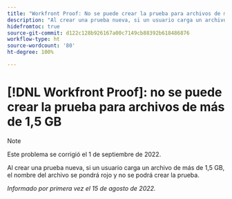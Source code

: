 ```yaml
---
title: "Workfront Proof: No se puede crear la prueba para archivos de más de 1,5\_GB"
description: "Al crear una prueba nueva, si un usuario carga un archivo de más de 1,5\_GB, el nombre del archivo se pondrá rojo y no se podrá crear la prueba."
hidefromtoc: true
source-git-commit: d122c128b926167a00c7149cb88392b618486876
workflow-type: ht
source-wordcount: '80'
ht-degree: 100%

---
```



# [!DNL Workfront Proof]: no se puede crear la prueba para archivos de más de 1,5 GB

>[!NOTE]
>
>Este problema se corrigió el 1 de septiembre de 2022.

Al crear una prueba nueva, si un usuario carga un archivo de más de 1,5 GB, el nombre del archivo se pondrá rojo y no se podrá crear la prueba.

_Informado por primera vez el 15 de agosto de 2022._
